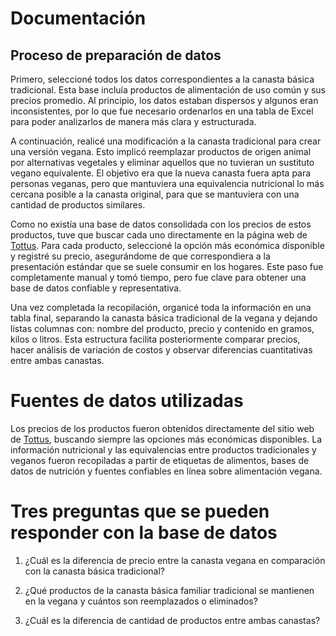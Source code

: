 # Documentación

## Proceso de preparación de datos

Primero, seleccioné todos los datos correspondientes a la canasta básica tradicional. Esta base incluía productos de alimentación de uso común y sus precios promedio. Al principio, los datos estaban dispersos y algunos eran inconsistentes, por lo que fue necesario ordenarlos en una tabla de Excel para poder analizarlos de manera más clara y estructurada.

A continuación, realicé una modificación a la canasta tradicional para crear una versión vegana. Esto implicó reemplazar productos de origen animal por alternativas vegetales y eliminar aquellos que no tuvieran un sustituto vegano equivalente. El objetivo era que la nueva canasta fuera apta para personas veganas, pero que mantuviera una equivalencia nutricional lo más cercana posible a la canasta original, para que se mantuviera con una cantidad de productos similares.

Como no existía una base de datos consolidada con los precios de estos productos, tuve que buscar cada uno directamente en la página web de [Tottus](https://www.tottus.cl/tottus-cl). Para cada producto, seleccioné la opción más económica disponible y registré su precio, asegurándome de que correspondiera a la presentación estándar que se suele consumir en los hogares. Este paso fue completamente manual y tomó tiempo, pero fue clave para obtener una base de datos confiable y representativa.

Una vez completada la recopilación, organicé toda la información en una tabla final, separando la canasta básica tradicional de la vegana y dejando listas columnas con: nombre del producto, precio y contenido en gramos, kilos o litros. Esta estructura facilita posteriormente comparar precios, hacer análisis de variación de costos y observar diferencias cuantitativas entre ambas canastas.

# Fuentes de datos utilizadas

Los precios de los productos fueron obtenidos directamente del sitio web de [Tottus](https://www.tottus.cl/tottus-cl), buscando siempre las opciones más económicas disponibles. La información nutricional y las equivalencias entre productos tradicionales y veganos fueron recopiladas a partir de etiquetas de alimentos, bases de datos de nutrición y fuentes confiables en línea sobre alimentación vegana.

# Tres preguntas que se pueden responder con la base de datos

1. ¿Cuál es la diferencia de precio entre la canasta vegana en comparación con la canasta básica tradicional?

2. ¿Qué productos de la canasta básica familiar tradicional se mantienen en la vegana y cuántos son reemplazados o eliminados?

3. ¿Cuál es la diferencia de cantidad de productos entre ambas canastas?